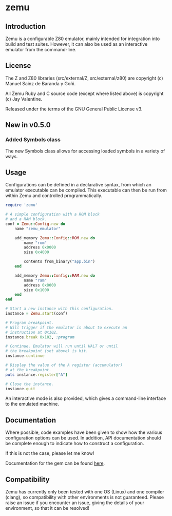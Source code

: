 # zemu

## Introduction

Zemu is a configurable Z80 emulator, mainly intended for integration into build and test suites.
However, it can also be used as an interactive emulator from the command-line.

## License

The Z and Z80 libraries (src/external/Z, src/external/z80) are copyright (c) Manuel Sainz de Baranda y Goñi.

All Zemu Ruby and C source code (except where listed above) is copyright (c) Jay Valentine.

Released under the terms of the GNU General Public License v3.

## New in v0.5.0

### Added Symbols class

The new Symbols class allows for accessing
loaded symbols in a variety of ways.

## Usage

Configurations can be defined in a declarative syntax, from which
an emulator executable can be compiled. This executable can then be run
from within Zemu and controlled programmatically.

```ruby
require 'zemu'

# A simple configuration with a ROM block
# and a RAM block.
conf = Zemu::Config.new do
    name "zemu_emulator"

    add_memory Zemu::Config::ROM.new do
        name "rom"
        address 0x0000
        size 0x4000

        contents from_binary("app.bin")
    end

    add_memory Zemu::Config::RAM.new do
        name "ram"
        address 0x8000
        size 0x1000
    end
end

# Start a new instance with this configuration.
instance = Zemu.start(conf)

# Program breakpoint.
# Will trigger if the emulator is about to execute an
# instruction at 0x102.
instance.break 0x102, :program

# Continue. Emulator will run until HALT or until
# the breakpoint (set above) is hit.
instance.continue

# Display the value of the A register (accumulator)
# at the breakpoint.
puts instance.register["A"]

# Close the instance.
instance.quit
```

An interactive mode is also provided, which gives a command-line interface to the emulated
machine.

## Documentation

Where possible, code examples have been given to show how the various configuration options can be used.
In addition, API documentation should be complete enough to indicate how to construct a configuration.

If this is not the case, please let me know!

Documentation for the gem can be found [here](https://www.rubydoc.info/gems/zemu).

## Compatibility

Zemu has currently only been tested with one OS (Linux) and one compiler (clang), so compatibility with
other environments is not guaranteed. Please raise an issue if you encounter an issue, giving the details
of your environment, so that it can be resolved!
